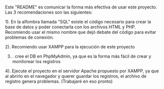 Este "README" es comunicar la forma más efectiva de usar este proyecto. Las 3 recomendaciones son las siguientes:

1). En la alfombra llamada "SQL" existe el código necesario para crear la base de datos y poder conectarla con los archivos HTML y PHP. Recomiendo usar el mismo nombre que dejó debate del código para evitar problemas de conexión.

2). Recomiendo usar XAMPP para la ejecución de este proyecto

3) . cree el DB en PhpMyAdmin, ya que es la forma más fácil de crear y monitorear los registros

4). Ejecute el proyecto en el servidor Apache propuesto por XAMPP, ya que al abrirlo en el navegador y querer guardar los registros, el archivo de registro genera problemas. (Trabajaré en eso pronto)
